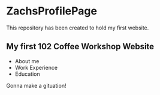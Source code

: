 # ZachsProfilePage

This repository has been created to hold my first website.

## My first 102 Coffee Workshop Website

* About me
* Work Experience
* Education

Gonna make a gituation!
